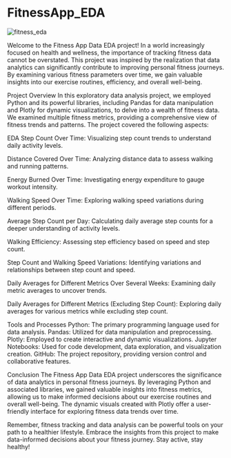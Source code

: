 # FitnessApp_EDA
![fitness_eda](https://github.com/santasish/FitnessApp_EDA/assets/112464173/0e93a96c-a514-4f44-b45a-c265ed0835ea)


Welcome to the Fitness App Data EDA project! In a world increasingly focused on health and wellness, the importance of tracking fitness data cannot be overstated. This project was inspired by the realization that data analytics can significantly contribute to improving personal fitness journeys. By examining various fitness parameters over time, we gain valuable insights into our exercise routines, efficiency, and overall well-being.

Project Overview
In this exploratory data analysis project, we employed Python and its powerful libraries, including Pandas for data manipulation and Plotly for dynamic visualizations, to delve into a wealth of fitness data. We examined multiple fitness metrics, providing a comprehensive view of fitness trends and patterns. The project covered the following aspects:


EDA 
Step Count Over Time: Visualizing step count trends to understand daily activity levels.

Distance Covered Over Time: Analyzing distance data to assess walking and running patterns.

Energy Burned Over Time: Investigating energy expenditure to gauge workout intensity.

Walking Speed Over Time: Exploring walking speed variations during different periods.

Average Step Count per Day: Calculating daily average step counts for a deeper understanding of activity levels.

Walking Efficiency: Assessing step efficiency based on speed and step count.

Step Count and Walking Speed Variations: Identifying variations and relationships between step count and speed.

Daily Averages for Different Metrics Over Several Weeks: Examining daily metric averages to uncover trends.

Daily Averages for Different Metrics (Excluding Step Count): Exploring daily averages for various metrics while excluding step count.



Tools and Processes
Python: The primary programming language used for data analysis.
Pandas: Utilized for data manipulation and preprocessing.
Plotly: Employed to create interactive and dynamic visualizations.
Jupyter Notebooks: Used for code development, data exploration, and visualization creation.
GitHub: The project repository, providing version control and collaborative features.



Conclusion
The Fitness App Data EDA project underscores the significance of data analytics in personal fitness journeys. By leveraging Python and associated libraries, we gained valuable insights into fitness metrics, allowing us to make informed decisions about our exercise routines and overall well-being. The dynamic visuals created with Plotly offer a user-friendly interface for exploring fitness data trends over time.

Remember, fitness tracking and data analysis can be powerful tools on your path to a healthier lifestyle. Embrace the insights from this project to make data-informed decisions about your fitness journey. Stay active, stay healthy!
